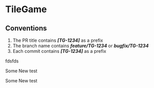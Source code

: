 # TileGame


## Conventions
1) The PR title contains _**[TG-1234]**_ as a prefix
2) The branch name contains **_feature/TG-1234_** or **_bugfix/TG-1234_**
3) Each commit contains _**[TG-1234]**_ as a prefix

fdsfds

Some New test

Some New test
